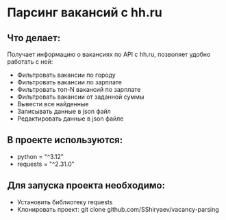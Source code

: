 # Парсинг вакансий с hh.ru
## Что делает:
Получает информацию о вакансиях по API с hh.ru, позволяет удобно работать с ней:
- Фильтровать вакансии по городу
- Фильтровать вакансии по зарплате
- Фильтровать топ-N вакансий по зарплате
- Фильтровать вакансии от заданной суммы
- Вывести все найденные
- Записывать данные в json файл
- Редактировать данные в json файле
## В проекте используются:
- python = "^3.12"
- requests = "^2.31.0"
## Для запуска проекта необходимо:
- Установить библиотеку requests
- Клонировать проект: git clone github.com/SShiryaev/vacancy-parsing

